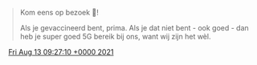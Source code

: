 > Kom eens op bezoek 🏡\!  
>   
> Als je gevaccineerd bent, prima\. Als je dat niet bent \- ook goed \- dan heb je super goed 5G bereik bij ons, want wij zijn het wèl\.

<img src="../../media/tweet.ico" width="12" /> [Fri Aug 13 09:27:10 +0000 2021](https://twitter.com/DromerDenker/status/1426113088617684995)